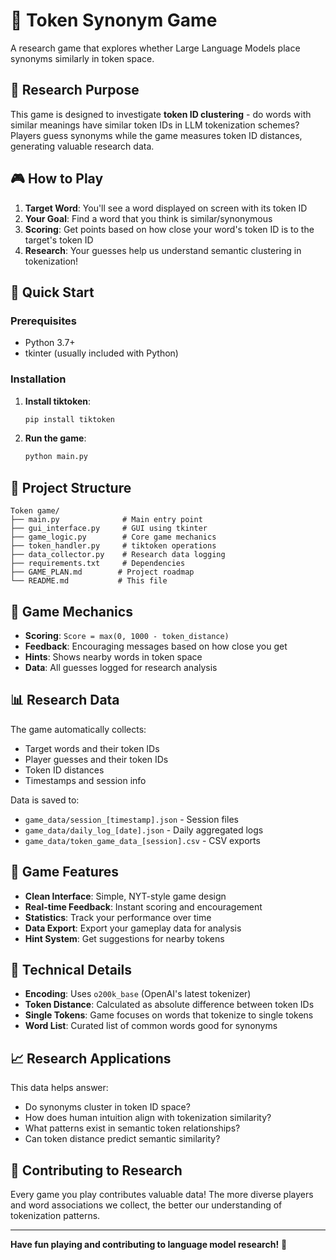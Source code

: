 # 🎯 Token Synonym Game

A research game that explores whether Large Language Models place synonyms similarly in token space.

## 🔬 Research Purpose

This game is designed to investigate **token ID clustering** - do words with similar meanings have similar token IDs in LLM tokenization schemes? Players guess synonyms while the game measures token ID distances, generating valuable research data.

## 🎮 How to Play

1. **Target Word**: You'll see a word displayed on screen with its token ID
2. **Your Goal**: Find a word that you think is similar/synonymous 
3. **Scoring**: Get points based on how close your word's token ID is to the target's token ID
4. **Research**: Your guesses help us understand semantic clustering in tokenization!

## 🚀 Quick Start

### Prerequisites
- Python 3.7+
- tkinter (usually included with Python)

### Installation

1. **Install tiktoken**:
   ```bash
   pip install tiktoken
   ```

2. **Run the game**:
   ```bash
   python main.py
   ```

## 📁 Project Structure

```
Token game/
├── main.py              # Main entry point
├── gui_interface.py     # GUI using tkinter
├── game_logic.py        # Core game mechanics
├── token_handler.py     # tiktoken operations
├── data_collector.py    # Research data logging
├── requirements.txt     # Dependencies
├── GAME_PLAN.md        # Project roadmap
└── README.md           # This file
```

## 🧠 Game Mechanics

- **Scoring**: `Score = max(0, 1000 - token_distance)`
- **Feedback**: Encouraging messages based on how close you get
- **Hints**: Shows nearby words in token space
- **Data**: All guesses logged for research analysis

## 📊 Research Data

The game automatically collects:
- Target words and their token IDs
- Player guesses and their token IDs  
- Token ID distances
- Timestamps and session info

Data is saved to:
- `game_data/session_[timestamp].json` - Session files
- `game_data/daily_log_[date].json` - Daily aggregated logs
- `game_data/token_game_data_[session].csv` - CSV exports

## 🎯 Game Features

- **Clean Interface**: Simple, NYT-style game design
- **Real-time Feedback**: Instant scoring and encouragement
- **Statistics**: Track your performance over time
- **Data Export**: Export your gameplay data for analysis
- **Hint System**: Get suggestions for nearby tokens

## 🔧 Technical Details

- **Encoding**: Uses `o200k_base` (OpenAI's latest tokenizer)
- **Token Distance**: Calculated as absolute difference between token IDs
- **Single Tokens**: Game focuses on words that tokenize to single tokens
- **Word List**: Curated list of common words good for synonyms

## 📈 Research Applications

This data helps answer:
- Do synonyms cluster in token ID space?
- How does human intuition align with tokenization similarity?
- What patterns exist in semantic token relationships?
- Can token distance predict semantic similarity?

## 🤝 Contributing to Research

Every game you play contributes valuable data! The more diverse players and word associations we collect, the better our understanding of tokenization patterns.

---

**Have fun playing and contributing to language model research!** 🚀 